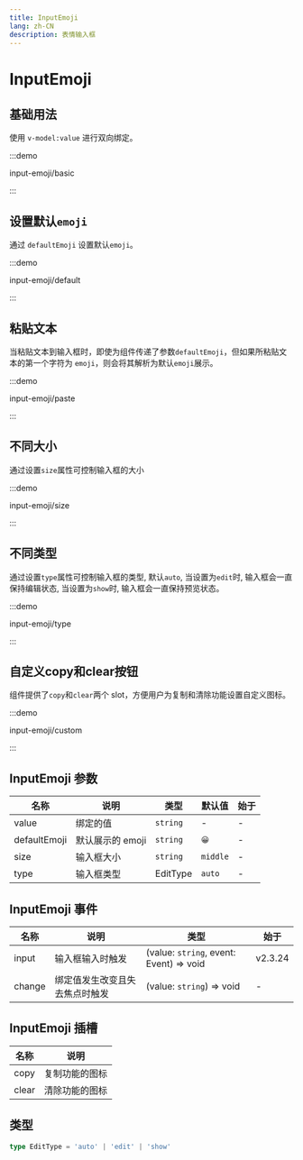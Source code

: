 ```yaml
---
title: InputEmoji
lang: zh-CN
description: 表情输入框
---
```


# InputEmoji

## 基础用法

使用 `v-model:value` 进行双向绑定。

:::demo

input-emoji/basic

:::

## 设置默认`emoji`

通过 `defaultEmoji` 设置默认`emoji`。

:::demo

input-emoji/default

:::

## 粘贴文本

当粘贴文本到输入框时，即使为组件传递了参数`defaultEmoji`，但如果所粘贴文本的第一个字符为 `emoji`，则会将其解析为默认`emoji`展示。

:::demo

input-emoji/paste

:::

## 不同大小

通过设置`size`属性可控制输入框的大小

:::demo

input-emoji/size

:::

## 不同类型

通过设置`type`属性可控制输入框的类型, 默认`auto`, 当设置为`edit`时, 输入框会一直保持编辑状态, 当设置为`show`时, 输入框会一直保持预览状态。

:::demo

input-emoji/type

:::

## 自定义copy和clear按钮

组件提供了`copy`和`clear`两个 slot，方便用户为复制和清除功能设置自定义图标。

:::demo

input-emoji/custom

:::

## InputEmoji 参数

| 名称        | 说明             | 类型      | 默认值  | 始于 |
| ----------- | ---------------- | --------- | ------- | ---- |
| value | 绑定的值 | `string` |  -  |  -  |
| defaultEmoji | 默认展示的 emoji | `string` |  `😀` |  -  |
| size       | 输入框大小         | `string`  | `middle`      | -    |
| type       | 输入框类型         | EditType  | `auto`      | -    |

## InputEmoji 事件

| 名称   | 说明                 | 类型            | 始于     |
| ------ | -------------------- | --------------- | -------- |
| input | 输入框输入时触发 | (value: `string`, event: Event) => void | v2.3.24 |
| change | 绑定值发生改变且失去焦点时触发 | (value: `string`) => void | - |

## InputEmoji 插槽

| 名称 | 说明       |
| ---- | ---------- |
| copy | 复制功能的图标 |
| clear | 清除功能的图标 |

## 类型

```ts
type EditType = 'auto' | 'edit' | 'show'
```
